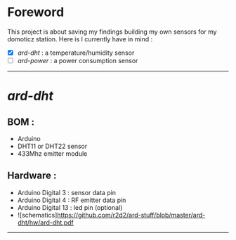 # Foreword
This project is about saving my findings building my own sensors for my domoticz station.
Here is I currently have in mind :
- [x] *ard-dht* : a temperature/humidity sensor
- [ ] *ard-power* : a power consumption sensor

***
# *ard-dht*
## BOM : 
* Arduino
* DHT11 or DHT22 sensor
* 433Mhz emitter module

## Hardware :
* Arduino Digital 3 : sensor data pin 
* Arduino Digital 4 : RF emitter data pin
* Arduino Digital 13 : led pin (optional)
* ![schematics]https://github.com/r2d2/ard-stuff/blob/master/ard-dht/hw/ard-dht.pdf

***

